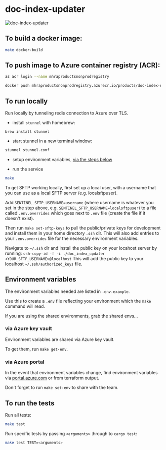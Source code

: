 # doc-index-updater

![doc-index-updater](https://github.com/MHRA/products/workflows/doc-index-updater/badge.svg)

## To build a docker image:

```bash
make docker-build
```

## To push image to Azure container registry (ACR):

```bash
az acr login --name mhraproductsnonprodregistry

docker push mhraproductsnonprodregistry.azurecr.io/products/doc-index-updater
```

## To run locally

Run locally by tunneling redis connection to Azure over TLS.

- install `stunnel` with homebrew:

```
brew install stunnel
```

- start stunnel in a new terminal window:

```bash
stunnel stunnel.conf
```

- setup environment variables, [via the steps below](#environment-variables)

- run the service

```bash
make
```

To get SFTP working locally, first set up a local user, with a username that you can use as a local SFTP server (e.g. localsftpuser).

Add `SENTINEL_SFTP_USERNAME=username` (where username is whatever you set in the step above, e.g. `SENTINEL_SFTP_USERNAME=localsftpuser`) to a file called `.env.overrides` which goes next to `.env` file (create the file if it doesn't exist).

Then run `make set-sftp-keys` to pull the public/private keys for development and install them in your home directory `.ssh` dir. This will also add entries to your `.env.overrides` file for the necessary environment variables.

Navigate to `~/.ssh` dir and install the public key on your locahost server by running:
`ssh-copy-id -f -i ./doc_index_updater <YOUR_SFTP_USERNAME>@localhost`
This will add the public key to your localhost `~/.ssh/authorized_keys` file.

## Environment variables

The environment variables needed are listed in `.env.example`.

Use this to create a `.env` file reflecting your environment which the `make` command will read.

If you are using the shared environments, grab the shared envs…

### via Azure key vault

Environment variables are shared via Azure key vault.

To get them, run `make get-env`.

### via Azure portal

In the event that environment variables change, find environment variables via [portal.azure.com][azure portal] or from terraform output.

Don't forget to run `make set-env` to share with the team.

## To run the tests

Run all tests:

```bash
make test
```

Run specific tests by passing `<arguments>` through to `cargo test`:

```bash
make test TEST=<arguments>
```

[azure portal]: https://portal.azure.com/
